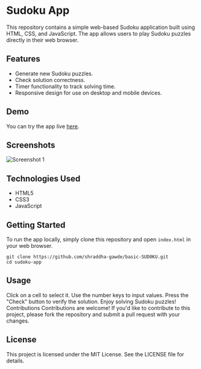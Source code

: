 # Sudoku App

This repository contains a simple web-based Sudoku application built using HTML, CSS, and JavaScript. The app allows users to play Sudoku puzzles directly in their web browser.

## Features
- Generate new Sudoku puzzles.
- Check solution correctness.
- Timer functionality to track solving time.
- Responsive design for use on desktop and mobile devices.

## Demo
You can try the app live [here](https://shraddha-gawde.github.io/basic-SUD0KU/).


## Screenshots
![Screenshot 1](https://github.com/shraddha-gawde/basic-SUD0KU/assets/101090200/6f825867-2d9a-41b3-88ef-150d127b9f65)


## Technologies Used
- HTML5
- CSS3
- JavaScript

## Getting Started
To run the app locally, simply clone this repository and open `index.html` in your web browser.

```
git clone https://github.com/shraddha-gawde/basic-SUD0KU.git
cd sudoku-app
```

## Usage
Click on a cell to select it.
Use the number keys to input values.
Press the "Check" button to verify the solution.
Enjoy solving Sudoku puzzles!
Contributions
Contributions are welcome! If you'd like to contribute to this project, please fork the repository and submit a pull request with your changes.

## License
This project is licensed under the MIT License. See the LICENSE file for details.
